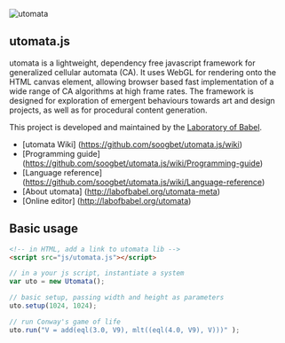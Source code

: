 ![utomata](https://github.com/soogbet/utomata.js/raw/master/documentation/utomataBanner.png "utomata")

## utomata.js

utomata is a lightweight, dependency free javascript framework for generalized cellular automata (CA). It uses WebGL for rendering onto the HTML canvas element, allowing browser based fast implementation of a wide range of CA algorithms at high frame rates. The framework is designed for exploration of emergent behaviours towards art and design projects, as well as for procedural content generation.

This project is developed and maintained by the [Laboratory of Babel](http://labofbabel.org).

* [utomata Wiki] (https://github.com/soogbet/utomata.js/wiki)
* [Programming guide] (https://github.com/soogbet/utomata.js/wiki/Programming-guide)
* [Language reference] (https://github.com/soogbet/utomata.js/wiki/Language-reference)
* [About utomata] (http://labofbabel.org/utomata-meta)
* [Online editor] (http://labofbabel.org/utomata)

## Basic usage

```html
<!-- in HTML, add a link to utomata lib -->
<script src="js/utomata.js"></script>
```

```javascript
// in a your js script, instantiate a system
var uto = new Utomata();

// basic setup, passing width and height as parameters
uto.setup(1024, 1024);

// run Conway's game of life
uto.run("V = add(eql(3.0, V9), mlt((eql(4.0, V9), V)))" );

```
